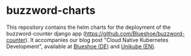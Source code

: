 # buzzword-charts

This repository contains the helm charts for the deployment of the buzzword-counter django app (https://github.com/Blueshoe/buzzword-counter).
It accompanies our blog post "Cloud Native Kubernetes Development", available at [Blueshoe (DE)](https://www.blueshoe.de/blog/kubernetes-development/) and [Unikube (EN)](https://unikube.io/blog/how-does-kubernetes-development-work/).
